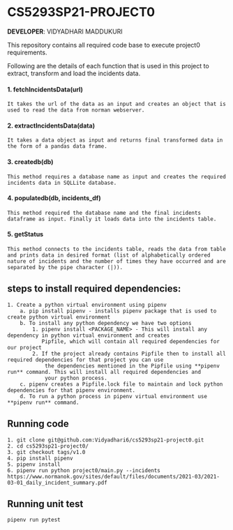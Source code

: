 # CS5293SP21-PROJECT0
**DEVELOPER**: VIDYADHARI MADDUKURI

This repository contains all required code base to execute project0 requirements.

Following are the details of each function that is used in this project to extract, transform and load the incidents data.

#### 1. fetchIncidentsData(url)
    It takes the url of the data as an input and creates an object that is used to read the data from norman webserver.
#### 2. extractIncidentsData(data)
    It takes a data object as input and returns final transformed data in the form of a pandas data frame.
#### 3. createdb(db)
    This method requires a database name as input and creates the required incidents data in SQLLite database.
#### 4. populatedb(db, incidents_df)
    This method required the database name and the final incidents dataframe as input. Finally it loads data into the incidents table.
#### 5. getStatus
    This method connects to the incidents table, reads the data from table and prints data in desired format (list of alphabetically ordered  nature of incidents and the number of times they have occurred and are separated by the pipe character (|)).

## steps to install required dependencies:
    1. Create a python virtual environment using pipenv
        a. pip install pipenv - installs pipenv package that is used to create python virtual environment
        b. To install any python dependency we have two options
            1. pipenv install <PACKAGE_NAME> - This will install any dependency in python virtual environment and creates 
               Pipfile, which will contain all required dependencies for our project
            2. If the project already contains Pipfile then to install all required dependencies for that project you can use
                the dependencies mentioned in the Pipfile using **pipenv run** command. This will install all required dependencies and 
                your python process.
        c. pipenv creates a Pipfile.lock file to maintain and lock python dependencies for that pipenv environment.
        d. To run a python process in pipenv virtual environment use **pipenv run** command.

## Running code
    1. git clone git@github.com:Vidyadhari6/cs5293sp21-project0.git
    2. cd cs5293sp21-project0/
    3. git checkout tags/v1.0
    4. pip install pipenv
    5. pipenv install
    6. pipenv run python project0/main.py --incidents https://www.normanok.gov/sites/default/files/documents/2021-03/2021-03-01_daily_incident_summary.pdf

## Running unit test
    pipenv run pytest